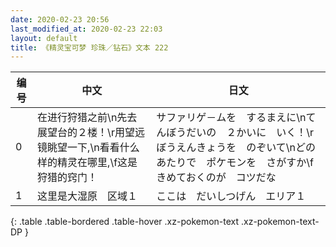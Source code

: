 ```yaml
---
date: 2020-02-23 20:56
last_modified_at: 2020-02-23 22:03
layout: default
title: 《精灵宝可梦 珍珠／钻石》文本 222
---
```

| 编号 | 中文 | 日文 |
| ---- | ---- | ---- |
| 0 | 在进行狩猎之前\n先去展望台的２楼！\r用望远镜眺望一下,\n看看什么样的精灵在哪里,\f这是狩猎的窍门！ | サファリゲ－ムを　するまえに\nてんぼうだいの　２かいに　いく！\rぼうえんきょうを　のぞいて\nどの　あたりで　ポケモンを　さがすか\fきめておくのが　コツだな |
| 1 | 这里是大湿原　区域１ | ここは　だいしつげん　エリア１ |
{: .table .table-bordered .table-hover .xz-pokemon-text .xz-pokemon-text-DP }